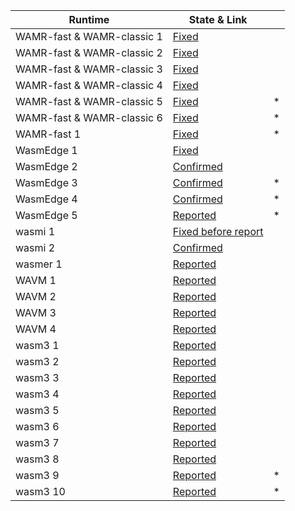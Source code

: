 | Runtime                     | State & Link                                                 |      |
| --------------------------- | ------------------------------------------------------------ | ---- |
| WAMR-fast \& WAMR-classic 1 | [Fixed](https://github.com/bytecodealliance/wasm-micro-runtime/issues/1463) |      |
| WAMR-fast \& WAMR-classic 2 | [Fixed](https://github.com/bytecodealliance/wasm-micro-runtime/issues/1474) |      |
| WAMR-fast \& WAMR-classic 3 | [Fixed](https://github.com/bytecodealliance/wasm-micro-runtime/issues/2093) |      |
| WAMR-fast \& WAMR-classic 4 | [Fixed](https://github.com/bytecodealliance/wasm-micro-runtime/issues/2096) |      |
| WAMR-fast \& WAMR-classic 5 | [Fixed](https://github.com/bytecodealliance/wasm-micro-runtime/issues/2390) | *    |
| WAMR-fast \& WAMR-classic 6 | [Fixed](https://github.com/bytecodealliance/wasm-micro-runtime/issues/2402) | *    |
| WAMR-fast 1                 | [Fixed](https://github.com/bytecodealliance/wasm-micro-runtime/issues/2401) | *    |
| WasmEdge 1                  | [Fixed](https://github.com/WasmEdge/WasmEdge/issues/2080)    |      |
| WasmEdge 2                  | [Confirmed](https://github.com/WasmEdge/WasmEdge/issues/2079) |      |
| WasmEdge 3                  | [Confirmed](https://github.com/WasmEdge/WasmEdge/issues/2744) | *    |
| WasmEdge 4                  | [Confirmed](https://github.com/WasmEdge/WasmEdge/issues/2743) | *    |
| WasmEdge 5                  | [Reported](https://github.com/WasmEdge/WasmEdge/issues/2745) | *    |
| wasmi 1                     | [Fixed before report](https://github.com/paritytech/wasmi/commit/c15d525adc8358582d4c65fa25d0ca9f49655625) |      |
| wasmi 2                     | [Confirmed](https://github.com/paritytech/wasmi/issues/570)  |      |
| wasmer 1                    | [Reported](https://github.com/wasmerio/wasmer/issues/3846)   |      |
| WAVM 1                      | [Reported](https://github.com/WAVM/WAVM/issues/346)          |      |
| WAVM 2                      | [Reported](https://github.com/WAVM/WAVM/issues/354)          |      |
| WAVM 3                      | [Reported](https://github.com/WAVM/WAVM/issues/357)          |      |
| WAVM 4                      | [Reported](https://github.com/WAVM/WAVM/issues/360)          |      |
| wasm3 1                     | [Reported](https://github.com/wasm3/wasm3/issues/399)        |      |
| wasm3 2                     | [Reported](https://github.com/wasm3/wasm3/issues/407)        |      |
| wasm3 3                     | [Reported](https://github.com/wasm3/wasm3/issues/426)        |      |
| wasm3 4                     | [Reported](https://github.com/wasm3/wasm3/issues/427)        |      |
| wasm3 5                     | [Reported](https://github.com/wasm3/wasm3/issues/428)        |      |
| wasm3 6                     | [Reported](https://github.com/wasm3/wasm3/issues/429)        |      |
| wasm3 7                     | [Reported](https://github.com/wasm3/wasm3/issues/430)        |      |
| wasm3 8                     | [Reported](https://github.com/wasm3/wasm3/issues/431)        |      |
| wasm3 9                     | [Reported](https://github.com/wasm3/wasm3/issues/441)        | *    |
| wasm3 10                    | [Reported](https://github.com/wasm3/wasm3/issues/442)        | *    |
